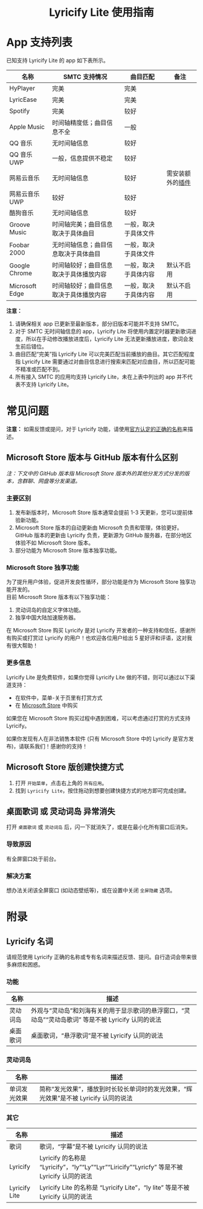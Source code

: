 <div align="center">

# Lyricify Lite 使用指南

</div>

# App 支持列表
已知支持 Lyricify Lite 的 app 如下表所示。

| 名称 | SMTC 支持情况 | 曲目匹配 | 备注 |
| - | - | - | - |
| HyPlayer | 完美 | 完美 |  |
| LyricEase | 完美 | 完美 |  |
| Spotify | 完美 | 较好 |  |
| Apple Music | 时间轴精度低；曲目信息不全 | 一般 |  |
| QQ 音乐 | 无时间轴信息 | 较好 |  |
| QQ 音乐 UWP | 一般，信息提供不稳定 | 较好 |  |
| 网易云音乐 | 无时间轴信息 | 较好 | 需安装额外的[插件](https://github.com/BetterNCM/InfinityLink) |
| 网易云音乐 UWP | 较好 | 较好 |  |
| 酷狗音乐 | 无时间轴信息 | 较好 |  |
| Groove Music | 时间轴完美；曲目信息取决于具体曲目 | 一般，取决于具体文件 |  |
| Foobar 2000 | 无时间轴信息；曲目信息取决于具体曲目 | 一般，取决于具体文件 |  |
| Google Chrome | 时间轴较好；曲目信息取决于具体播放内容 | 一般，取决于具体内容 | 默认不启用 |
| Microsoft Edge | 时间轴较好；曲目信息取决于具体播放内容 | 一般，取决于具体内容 | 默认不启用 |

**注意：**
1. 请确保相关 app 已更新至最新版本，部分旧版本可能并不支持 SMTC。
2. 对于 SMTC 无时间轴信息的 app，Lyricify Lite 将使用内置定时器更新歌词进度，所以在手动修改播放进度后，Lyricify Lite 无法更新播放进度，歌词会发生前后错位。
3. 曲目匹配“完美”指 Lyricify Lite 可以完美匹配当前播放的曲目。其它匹配程度指 Lyricify Lite 需要通过对曲目信息进行搜索来匹配对应曲目，所以匹配可能不精准或匹配不到。
4. 所有接入 SMTC 的应用均支持 Lyricify Lite，未在上表中列出的 app 并不代表不支持 Lyricify Lite。

# 常见问题

**注意：** 如需反馈或提问，对于 Lyricify 功能，请使用[官方认定的正确的名称](#lyricify-%E5%90%8D%E8%AF%8D)来描述。  

## Microsoft Store 版本与 GitHub 版本有什么区别
*注：下文中的 GitHub 版本指 Microsoft Store 版本外的其他分发方式分发的版本，含群聊、网盘等分发渠道。*
### 主要区别
1. 发布新版本时，Microsoft Store 版本通常会提前 1-3 天更新，您可以提前体验新功能。
2. Microsoft Store 版本的自动更新由 Microsoft 负责和管理，体验更好。
   GitHub 版本的更新由 Lyricify 负责，更新源为 GitHub 服务器，在部分地区体验不如 Microsoft Store 版本。
3. 部分功能为 Microsoft Store 版本独享功能。

### Microsoft Store 独享功能
为了提升用户体验，促进开发良性循环，部分功能是作为 Microsoft Store 独享功能开发的。  
目前 Microsoft Store 版本有以下独享功能：
1. 灵动词岛的自定义字体功能。
2. 独享中国大陆加速服务器。
  
在 Microsoft Store 购买 Lyricify 是对 Lyricify 开发者的一种支持和信任，感谢所有购买或打赏过 Lyricify 的用户！也欢迎各位用户给出 5 星好评和评语，这对我有很大帮助！  

### 更多信息
Lyricify Lite 是免费软件，如果你觉得 Lyricify Lite 做的不错，则可以通过以下渠道支持：
- 在软件中，菜单-关于页里有打赏方式
- 在 [Microsoft Store](https://apps.microsoft.com/store/detail/9NLTPSV395K2?launch=true&mode=full) 中购买

如果您在 Microsoft Store 购买过程中遇到困难，可以考虑通过打赏的方式支持 Lyricify。  

如果你发现有人在非法销售本软件 (只有 Microsoft Store 中的 Lyricify 是官方发布)，请联系我们！感谢你的支持！

## Microsoft Store 版创建快捷方式
1. 打开 `开始菜单`，点击右上角的 `所有应用`。
2. 找到 `Lyricify Lite`，按住拖动到想要创建快捷方式的地方即可完成创建。

## 桌面歌词 或 灵动词岛 异常消失
打开 `桌面歌词` 或 `灵动词岛` 后，闪一下就消失了，或是在最小化所有窗口后消失。
### 导致原因
有全屏窗口处于前台。
### 解决方案
想办法关闭该全屏窗口 (如动态壁纸等)，或在设置中关闭 `全屏隐藏` 选项。

# 附录

## Lyricify 名词
请规范使用 Lyricify 正确的名称或专有名词来描述反馈、提问。自行造词会带来很多麻烦和困惑。  

### 功能
| 名称 | 描述 |
| - | - |
| 灵动词岛 | 外观与“灵动岛”和刘海有关的用于显示歌词的悬浮窗口，“灵动岛”“灵动岛歌词” 等是不被 Lyricify 认同的说法 |
| 桌面歌词 | 桌面歌词，“悬浮歌词”是不被 Lyricify 认同的说法 |

### 灵动词岛
| 名称 | 描述 |
| - | - |
| 单词发光效果 | 简称“发光效果”，播放到时长较长单词时的发光效果，“辉光效果”是不被 Lyricify 认同的说法 |

### 其它
| 名称 | 描述 |
| - | - |
| 歌词 | 歌词，“字幕”是不被 Lyricify 认同的说法 |
| Lyricify | Lyricify 的名称是 “Lyricify”，“ly”“Ly”“Lyr”“Liricify”“Lyricfy” 等是不被 Lyricify 认同的说法 |
| Lyricify Lite | Lyricify Lite 的名称是 “Lyricify Lite”，“ly lite” 等是不被 Lyricify 认同的说法 |
